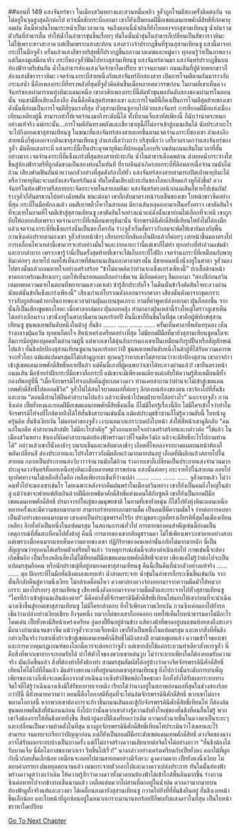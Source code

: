 ##ตอนที่ 149 แสงจันทร์ขาว
ในเมืองสวินหยางและสวนหมื่นหลิว จูลั่วถูกโจมตีสองครั้งติดต่อกัน จนไม่อยู่ในจุดสูงสุดอีกต่อไป ทว่าเมื่อชักกระบี่ออกมา เขาก็ยังเป็นยอดฝีมือเขตแดนเทพศักดิ์สิทธิ์ที่ก่อพายุลมฝน
คืนนี้ห่าฝนโหมกระหน่ำเป็นเวลานาน จนถึงตอนนี้น้ำฝนก็ยังไหลลงจากสุสานเทียนซู น้ำฝนรวมตัวกันที่ลำธารตื้น ทำให้น้ำในลำธารขุ่นขึ้นเรื่อยๆ
ทันใดนั้นน้ำขุ่นในลำธารก็เปลี่ยนเป็นสีขาวราวหิมะ
ไม่ใช่เพราะขาวสะอาด แต่เป็นเพราะแสงสะท้อน
แสงสว่างจ้าปรากฏขึ้นที่ฐานสุสานเทียนซู
แสงนี้มาจากกระบี่ในมือจูลั่ว
ครั้นแล้วแสงสีขาวบริสุทธิ์ก็ปรากฏขึ้นกลางมวลเมฆและหมู่ดาว ทุกคนรู้ว่าเป็นภาพลวง แต่ก็มองดูเสมือนจริง
กระบี่ของจูลั่วฟันไปทางสุสานเทียนซู
แสงจันทร์ตามมา
แสงจันทร์ปรากฏขึ้นบนท้องฟ้าราตรีเช่นกัน
น้ำในลำธารส่องแสงเจิดจ้าหาใดเปรียบ ขาวจนบาดตา
ถนนเสินที่ปูด้วยหยกขาวก็ส่องแสงสีขาวราวหิมะ
เจตจำนงกระบี่สายหนึ่งกับแสงจันทร์อีกสองสาย เปิดการโจมตีตามกันมาราวกับกระแสน้ำ
นี่คือเพลงกระบี่ที่ทรงพลังที่สุดที่จูลั่วคิดค้นขึ้นเมื่อหลายศตวรรษก่อน ในยามที่เขาเห็นดวงจันทร์ของเผ่ามารบนทุ่งหิมะแดนเหนือ
เขาอาศัยเพลงกระบี่นี้ตัดหัวขุนพลอันดับสองของเผ่ามารในตอนนั้น จนเขามีชื่อเสียงเลื่องลือ
คืนนี้คือคืนสุดท้ายของเขา และการโจมตีนี้ก็คงเป็นการโจมตีสุดท้ายของเขา ดังนั้นนี่ย่อมเป็นการโจมตีที่รุนแรงที่สุด
ทั่วสุสานเทียนซูอาบไปด้วยแสงจันทร์ การที่ยอดฝีมือแห่งเมืองเทียนเหลียงผู้นี้ สามารถทำให้เจตจำนงมาถึงระดับนี้ได้ ทั้งที่บาดเจ็บสาหัสเพียงนี้ ก็นับว่าน่าตระหนกอย่างแท้จริง
แต่กระนั้น...การโจมตีอันทรงพลังและเชี่ยวชาญนี้ก็ไม่อาจเข้าสู่ถนนเสินได้ นับประสาอะไรจะไปถึงยอดเขาสุสานเทียนซู
ในขณะที่แสงจันทร์สองสายลอยขึ้นตามเจตจำนงกระบี่ของเขา ลำแสงอีกสายหนึ่งก็พุ่งออกจากตีนเขาสุสานเทียนซู
ลำแสงนี้สว่างกว่า บริสุทธิ์กว่า เกรี้ยวกราดกว่าแสงจันทร์ของจูลั่ว
มันคือแสงกระบี่
แสงกระบี่นี้เป็นประดุจพายุหิมะที่ปกคลุมโลกบริเวณต้นถนนเสินในเวลาที่สั้นอย่างมาก
เจตจำนงกระบี่ที่แข็งแกร่งที่สุดสองสายปะทะกัน
น้ำในลำธารเดือดพล่าน ส่งหยดน้ำกระจ่างใสขึ้นสู่ท้องฟ้าราตรีที่ถูกตัดขาดเป็นสองท่อนในทันที
ที่ราบหินดำเกิดรอยกระบี่ที่ลึกหลายฉื่อจำนวนนับไม่ถ้วน
เสียงฟาดฟันอันน่าหวาดกลัวอย่างที่สุดดังก้องไปทั่ว
แสงจันทร์สองสายสามารถปัดเป่าพายุหิมะได้ หรือว่าพายุหิมะจะบดบังแสงจันทร์กันแน่
ทันใดนั้นเสียงปะทะกันของโลหะเสียดแก้วหูก็ดังขึ้น!
ดวงจันทร์ในท้องฟ้าราตรีสลายกระจัดกระจายในสายลมหิมะ แสงจันทร์ตรงหน้าถนนเสินก็หายไปเช่นกัน!
ร่างจูลั่วก็อันตรธานไปอย่างฉับพลัน
ขณะต่อมา เขาก็กลับมาตรงหน้ารถเข็นของเขา
ใบหน้าขาวซีดอย่างที่สุด กระบี่ในมือหักลงแล้ว
ผมสีเทาพลิ้วไหวในสายลม มีบางเส้นหลุดออกมาเป็นครั้งคราว
เขาตัดสินใจที่จะตายในยามที่โจมตีเข้าสู่สุสานเทียนซู เขาตัดสินใจอย่างแน่วแน่ดังนั้นเขาย่อมไม่เลือกที่จะหนี
เขาถูกบีบให้ถอยกลับเพราะเจตจำนงกระบี่ที่เหมือนพายุหิมะนั้น
จักรพรรดินีศักดิ์สิทธิ์เทียนไห่ยังไม่ได้ลงมือ แล้วเจตจำนงกระบี่ที่แข็งแกร่งนั่นเป็นของใครกัน
ร่างจูลั่วเริ่มสั่นราวกับลมจะพัดให้เขาล้มลงกับพื้น
กวนซิงเค่อปรายตามองเขา
จูลั่วส่ายหน้าช้าๆ เสียบกระบี่กลับลงในฝักแล้วก็ค่อยๆ เงยหน้าขึ้นมองตรงไป
การเคลื่อนไหวเหล่านี้เขาควรจะทำอย่างมั่นใจและง่ายดายกว่านี้แต่เขาก็ไม่ทำ ทุกอย่างที่ทำล้วนแช่มช้าและยากลำบาก เพราะเขารู้ว่านี่เป็นครั้งสุดท้ายที่เขาจะได้เก็บกระบี่ใส่ฝัก
เจตจำนงกระบี่ที่เหมือนกับพายุหิมะค่อยๆ สลายไป เผยให้เห็นภาพที่ต้นถนนเสินและศาลาตรงนั้น
มีชายคนหนึ่งนั่งอยู่ในศาลา
จูลั่วมองไปตรงนั้นแล้วถอนหายใจอย่างเศร้าสร้อย “ข้าไม่คาดคิดว่าท่านจะแข็งแกร่งเพียงนี้”
ปกเสื้อด้านหน้าขาดออกพร้อมเสียงเบาๆ เผยให้เห็นรอยแผลลึกอย่างชัดเจน มีเลือดค่อยๆ ซึมออกมา
“สองปีก่อนสวินเหมยพบความตายในตอนที่พยายามแสวงหาเต๋า ข้ารู้สึกประทับใจ ในคืนนั้นข้าจึงตัดสินใจทะลวงผ่าน นับแต่นั้นข้าก็แข็งแกร่งเพียงนี้”
เสียงเก่าแก่โบราณดังออกมาจากศาลา
เสียงนั้นดังมาจากชุดเกราะ ราวกับถูกย้อมด้วยกลิ่นอายของเวลาผ่านฝุ่นผงบนชุดเกราะ
ยามที่คำพูดเปล่งออกมา ฝุ่นก็ลอยขึ้น จากนั้นก็เป็นเสียงขูดของโลหะ
เมื่อศาลาถล่มลง ฝุ่นลอยคลุ้ง ท่ามกลางฝุ่นเหล่านี้ร่างใหญ่โตราวภูเขาเห็นได้อย่างเลือนราง
เขานั่งอยู่ในศาลานี้มานานหกร้อยปี คืนนี้เขาก็ยืนขึ้นในที่สุด
เขาคือผู้พิทักษ์สุสานเทียนซู
ขุนพลเทพอันดับหนึ่งในต้าลู่ ฮั่นชิง
.……
……
.……
……
ครั้นเห็นศาลาที่พลันทรุดลง เห็นร่างกลางฝุ่นควัน ทุกคนก็ตกใจ สีหน้าเคร่งเครียดอย่างที่สุด
ไม่มียอดฝีมือที่มายังสุสานเทียนซูคนใดจะลืมการมีอยู่ของบุคคลในตำนานผู้นี้ แต่พวกเขาได้คุ้นกับการมองเขาเป็นเหมือนกับรูปปั้นหรือสัญลักษณ์ไปแล้ว
ฮั่นชิงปกป้องสุสานเทียนซูมานานหกร้อยกว่าปี ขุนพลเทพอันดับหนึ่งในต้าลู่ที่ได้รับความเคารพจากทั่วโลก แม้แต่แปดมรสุมก็ไม่กล้าดูถูกเขา
ทุกคนรู้ว่าหากเขาไม่สาบานว่าจะปกป้องสุสาน เขาอาจก้าวเข้าสู่เขตแดนเทพศักดิ์สิทธิ์หลายปีแล้ว
แต่คืนนี้เองที่ผู้คนพบว่าเขาได้ทะลวงผ่านแล้ว!
เขายืนตรงหน้าถนนเสิน มือซ้ายกำฝักกระบี่มือขวาถือกระบี่ แม้เขาจะมีเพียงคนเดียวแต่กลับให้ความรู้สึกเหมือนมีทั้งกองทัพอยู่ที่นี่
“เมื่อจักรพรรดิไท่จงกลับคืนสู่ทะเลดวงดาว ท่านเคยสาบานว่าท่านจะไม่เข้าสู่เขตแดนเทพศักดิ์สิทธิ์ไปตลอดชีวิต”
จูลั่วไม่ได้สนใจบาดแผลที่ค่อยๆ ลึกลงบนท้องของตน เขาจ้องไปที่ฮั่นชิงและถาม “ตอนนี้ท่านได้ฝืนคำสาบานไปแล้ว แล้วจะมีหน้าไปพบฝ่าบาทได้อย่างไร”
นอกจากจูลั่ว กวนซิงเค่อ เปี๋ยยั่งหงและยอดฝีมือเขตแดนเทพศักดิ์สิทธิ์คนอื่น ก็ไม่มีใครรู้เรื่องนี้อีก ไม่มีใครเข้าใจว่าทำไมจักรพรรดิไท่จงที่ใกล้ตายถึงได้ให้ฮั่นชิงสาบานเช่นนั้น
แม้แต่ประมุขชิวซานก็ไม่รู้ความลับนี้ ใบหน้าดูครุ่นคิด
ฮั่นชิงเงียบงัน ไม่ตอบคำของจูลั่ว เงาบนหมวกเกราะบดบังใบหน้า ส่งให้สีหน้าเขาดูลึกลับ
“คนแก่ในอดีต คำสาบานล้าสมัย ไม่มีอะไรสำคัญ”
จูลั่วถอนหายใจอย่างเศร้าสร้อยและกล่าวต่อ “ใช่แล้ว ในเมืองสวินหยาง ข้าเองก็ผิดคำสาบานต่อท้องฟ้าพร่างดาวที่โจมตีหวังผ้อ แล้วจะมีสิทธิ์อะไรไปถามท่านได้”
กล่าวแล้วเขาก็นั่งลงช้าๆ บนรถเข็นและหลับตาลงช้าๆ
เลือดที่ไหลลงจากบาดแผลบนหน้าท้องก็พลันเปลี่ยนสี ส่องประกายและโปร่งใสราวกับมีผลึกแก้วมากมายปนอยู่
เลือดที่มีผลึกแก้วสลายไปในสายลม กลายเป็นประกายแสงวับวาวจำนวนนับไม่ถ้วน
ร่างกายเขาก็เปลี่ยนเป็นประกายแสงจำนวนมาก ประดุจดวงจันทร์ที่ลอยเหนือทุ่งหิมะเมื่อหลายศตวรรษก่อน
แสงนั้นค่อยๆ กระจายไปในสายลม ลอยไปทุกทิศทางจนไม่เหลือสิ่งใดอีก
เหลือเพียงรถเข็นที่ว่างเปล่า
.……
……
.……
……
จูลั่วตายแล้ว
ไม่ว่าคนทั่วไปจะมองเขาเช่นไร โดยเฉพาะหลังจากคืนฝนพรำในเมืองสวินหยาง เขาก็ยังเป็นคนยิ่งใหญ่ในต้าลู่
แม้ว่าเขาจะพ่ายแพ้ยับเยินด้วยฝีมือเทพธิดาศักดิ์สิทธิ์แห่งแดนใต้กับซูหลี เขาก็ยังเป็นยอดฝีมือเขตแดนเทพศักดิ์สิทธิ์ ปรมาจารย์ใหญ่ของมนุษยชาติ
ในยามที่เขายังหนุ่ม ก็ได้ไปยังทุ่งหิมะแดนเหนือหลายครั้งและมีความชอบมากมาย สามารถร่ายบทกลอนยามดื่ม เป็นคนที่มีความมั่นใจ ง่ายต่อการคบหา เป็นตัวอย่างของคนมากมาย
เขาเคยเป็นประมุขพรรคไร้รัก ประมุขตระกูลที่ทรงเกียรติที่สุดในเมืองเทียนเหลียง อีกทั้งยังเป็นหนึ่งในแปดมรสุม
ในสถานการณ์ทั่วไป การตายของคนสำคัญเช่นนี้ย่อมเป็นเหตุการณ์ที่สั่นสะเทือนไปทั้งต้าลู่
คืนนี้ การตายของเขากลับดูธรรมดา
ไม่ใช่เพียงเพราะเขาตายอย่างสงบ แต่เพราะเมื่อคนมากมายเห็นความตายของเขา ปฏิกิริยาของคนเหล่านั้นกลับไม่มากมายนัก
นี่เป็นสัญญาณว่าทุกคนได้เตรียมตัวเตรียมใจแล้ว ว่าเหตุการณ์เช่นนี้จะต้องดำเนินต่อไป ภาพเช่นนี้จะต้องเกิดขึ้นอีก
เป็นเรื่องหลีกเลี่ยงไม่ได้ที่ยอดฝีมือเขตแดนเทพศักดิ์สิทธิ์จะตาย
เพียงแค่ไม่รู้ว่าต่อไปจะเป็นแปดมรสุมอีกคน หรือนักปราชญ์ที่อยู่บนยอดเขาสุสานเทียนซู
คืนนี้เป็นคืนที่น่ากลัวอย่างแท้จริง
……
……
ตุบ
ฝักกระบี่ในมือฮั่นชิงตกลงแทบเท้า น้ำสาดกระจาย
น้ำขุ่นในลำธารก็กระเซ็นขึ้นเช่นกัน จากนั้นก็กลับคืนสู่ความนิ่งเงียบ ไม่กล้าเคลื่อนไหว
ดวงตาสองดวงจ้องออกมาจากความมืดมัวใต้หมวกเกราะ มองไปรอบๆ สุสานเทียนซู
เสียงหนึ่งดังออกมาจากความมืดมัวและกระจายไปทั่วสุสานเทียนซู
“ใครที่ก้าวเข้าสู่ถนนเสินต้องตาย”
นี่คือคำสั่งที่จักรพรรดินีศักดิ์สิทธิ์เทียนไห่มอบให้เขาก่อนที่จะนำเฉินฉางเซิงขึ้นสู่ยอดเขาสุสานเทียนซู
ไม่มีใครกล้าตอบ ทิ้งไว้เพียงความเงียบงัน
กวนซิงเค่อมองไปยังรถเข็นว่างเปล่าอย่างเงียบเชียบ ถึงจุดหนึ่ง หมวกไผ่ของเขาก็ถอดออก เผยให้เห็นใบหน้าธรรมดาไม่มีอะไรโดดเด่น
เปี๋ยยั่งหงมีสีหน้าเคร่งเครียด อู่ฉยงปี้ยืนอยู่ด้านข้าง แส้หางม้าที่พาดอยู่บนแขนห้อยลงถึงสะเอว มือนางกำแน่นจนขาวซีด
แม้ว่าจูลั่วจะบาดเจ็บหนัก เขาก็ยังเป็นหนึ่งในแปดมรสุม
และหากสิ่งที่ฮั่นชิงกล่าวเป็นจริงว่าเขาเพิ่งก้าวเข้าสู่เขตแดนเทพศักดิ์สิทธิ์ไม่ถึงสองปี ตามเหตุผลแล้ว ความเข้าใจของเขาและการควบคุมกฎเกณฑ์ของโลกนี้ควรจะด้อยกว่าจูลั่ว
แต่เขากลับใช้แค่กระบวนท่าเดียวสังหารจูลั่ว
นี่คือสิ่งที่พวกเขายากจะยอมรับได้ ทำให้หัวใจของพวกเขาหล่นวูบ
ไม่ว่าจะยากเพียงใดก็ต้องยอมรับความจริง มันเกิดขึ้นแล้ว สิ่งที่ต้องทำก็ยังต้องทำ
สามมรสุมสัมผัสได้อยู่บ้างว่าดวงจิตจักรพรรดินีศักดิ์สิทธิ์เทียนไห่ได้ไปที่อื่นแล้ว มีแต่ร่างของนางที่อยู่บนยอดเขาสุสานเทียนซู ยิ่งไปกว่านั้นระดับการบำเพ็ญเพียรของนางก็เพิ่งจะลดเนื่องจากช่วยเฉินฉางเซิงท้าลิขิตพลิกโชคชะตา อีกทั้งยังได้รับผลกระทบทางจิตใจที่ได้รู้ว่าเฉินฉางเซิงมิใช่รัชทายาทเจาหมิง เรียกได้ว่านางอยู่ในสภาพอ่อนแอที่สุดในช่วงสองร้อยกว่าปีนี้
นี่ยังหมายความว่า ตอนนี้คือโอกาสดีที่สุดที่จะโค่นล้มจักรพรรดินีศักดิ์สิทธิ์
พวกเขาไม่อาจพลาดโอกาสนี้
หากพวกเขาต้องการจะก้าวขึ้นถนนเสินและสู้กับจักรพรรดินีศักดิ์สิทธิ์เทียนไห่ ก็ต้องล้มขุนพลเทพฮั่นชิงที่ต้นถนนก่อน
ยิ่งไปกว่านั้นพวกเขาล่วงรู้ความลับยิ่งใหญ่ของฮั่นชิงที่คนอื่นไม่รู้ พวกเขาจึงต้องการให้ฮั่นชิงตายยิ่งขึ้น
สีหน้าอู๋ฉยงปี้ตึงเครียดกว่าเดิม ความกลัวฉายขึ้นในดวงตาเป็นระยะๆ และเปลี่ยนเป็นความบ้าคลั่งในที่สุด
นางถูกจักรพรรดินีศักดิ์สิทธิ์เทียนไห่ประเมินว่าโง่เขลาและไร้สามารถ จนแทบจะเรียกว่าปัญญาอ่อน แต่ก็ยังเป็นยอดฝีมือระดับเขตแดนเทพศักดิ์สิทธิ์ ดวงจิตของนางอาจได้รับผลกระทบบ้างเป็นบางครั้ง แต่ก็ไม่อาจสร้างความเสียหายต่อจิตใจได้อย่างถาวร
“ฮั่นชิงต้องได้รับบาดเจ็บ นี่คือโอกาสของพวกเรา รีบขึ้นไปเร็ว!” นางกล่าวอย่างเคร่งเครียดกับเปี๋ยยั่งหง
ดอกไม้ที่ผูกกับนิ้วก้อยสั่นเล็กน้อย เหมือนจะลอยไปตามสายลมอย่างมีจังหวะ ดูงดงามมาก
เปี๋ยยังหงนิ่งเงียบ ไม่ตอบคำภรรยา
ฝนหยุดตกนานแล้ว เมฆกระจายตัวออกไปและดวงดาวเปล่งประกาย ทันใดนั้นท้องฟ้าพร่างดาวดูสว่างกว่าเดิม
ให้ความรู้สึกว่าดวงดาวทั้งมวลบนท้องฟ้าได้เข้าใกล้พื้นดินมากขึ้น
ร่างกวนซิงเค่อหายไปจากข้างรถเข็นนานแล้ว เหลือแต่หมวกไผ่สานที่ตกอยู่ในน้ำฝน
ดวงดาวมากมายบนท้องฟ้าดูทั้งจริงแท้และลวงตา ได้เคลื่อนลงมายังสุสานเทียนซู กวาดไปยังที่ที่ฮั่นชิงยืนอยู่
ฮั่นชิงเงยหน้าขึ้นเล็กน้อย และใบหน้าที่ถูกซ่อนอยู่ในหมวกเกราะมานานหกร้อยปีก็พบกับแสงดาวในที่สุด
เป็นใบหน้าชราหาใดเปรียบ


[Go To Next Chapter]( ./659.md)